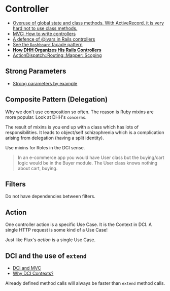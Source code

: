 # Controller

* [Overuse of global state and class methods. With ActiveRecord, it is very hard not to use class methods.](http://googletesting.blogspot.sg/2008/11/clean-code-talks-global-state-and.html)
* [MVC: How to write controllers](http://andrzejonsoftware.blogspot.sg/2008/07/mvc-how-to-write-controllers.html)
* [A defence of @ivars in Rails controllers](http://naildrivin5.com/blog/2014/02/09/a-defense-of-ivars-in-rails-controllers.html)
* [See the `Dashboard` facade pattern](https://robots.thoughtbot.com/sandi-metz-rules-for-developers)
* [**How DHH Organizes His Rails Controllers**](http://jeromedalbert.com/how-dhh-organizes-his-rails-controllers/)
* [ActionDispatch::Routing::Mapper::Scoping](http://api.rubyonrails.org/classes/ActionDispatch/Routing/Mapper/Scoping.html)

## Strong Parameters

* [Strong parameters by example](http://blog.trackets.com/2013/08/17/strong-parameters-by-example.html)

## Composite Pattern (Delegation)

Why we don't use composition so often. The reason is Ruby mixins are more popular. Look at DHH's `concerns`.

The result of mixins is you end up with a class which has lots of responsibilities. It leads to object/self schizophrenia which is a complication arising from delegation (having a split identity).

Use mixins for Roles in the DCI sense.

> In an e-commerce app you would have User class but the buying/cart logic would be in the Buyer module. The User class knows nothing about cart, buying.

## Filters

Do not have dependencies between filters.

## Action

One controller action is a specific Use Case. It is the Context in DCI. A single HTTP request is some kind of a Use Case!

Just like Flux's *action* is a single Use Case.

## DCI and the use of `extend`

* [DCI and MVC](http://rebo.ruhoh.com/dci-and-mvc/)
* [Why DCI Contexts?](http://rebo.ruhoh.com/why-dci-contexts/)

Already defined method calls will always be faster than `extend` method calls.